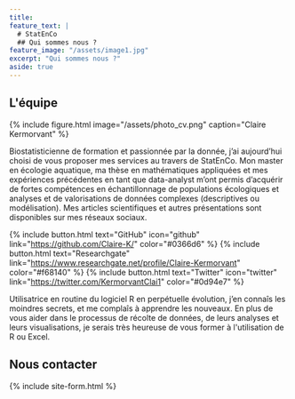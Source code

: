 ```yaml
---
title: 
feature_text: |
  # StatEnCo
  ## Qui sommes nous ?
feature_image: "/assets/image1.jpg"
excerpt: "Qui sommes nous ?"
aside: true
---
```


## L'équipe

{% include figure.html image="/assets/photo_cv.png" caption="Claire Kermorvant" %}

Biostatisticienne de formation et passionnée par la donnée, j’ai aujourd’hui choisi de vous proposer mes services au travers de StatEnCo. Mon master en écologie aquatique, ma thèse en mathématiques appliquées et mes expériences précédentes en tant que data-analyst m’ont permis d’acquérir de fortes compétences en échantillonnage de populations écologiques et analyses et de valorisations de données complexes (descriptives ou modélisation). Mes articles scientifiques et autres présentations sont disponibles sur mes réseaux sociaux. 

{% include button.html text="GitHub" icon="github" link="https://github.com/Claire-K/" color="#0366d6" %} {% include button.html text="Researchgate" link="https://www.researchgate.net/profile/Claire-Kermorvant" color="#f68140" %} {% include button.html text="Twitter" icon="twitter" link="https://twitter.com/KermorvantClai1" color="#0d94e7" %}

Utilisatrice en routine du logiciel R en perpétuelle évolution, j’en connaîs les moindres secrets, et me complaîs à apprendre les nouveaux. En plus de vous aider dans le processus de récolte de données, de leurs analyses et leurs visualisations, je serais très heureuse de vous former à l'utilisation de R ou Excel. 


## Nous contacter

{% include site-form.html %}



